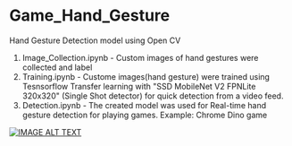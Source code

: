 # Game_Hand_Gesture

Hand Gesture Detection model using Open CV
1. Image_Collection.ipynb - Custom images of hand gestures were collected and label
2. Training.ipynb - Custome images(hand gesture) were trained using Tesnsorflow Transfer learning with "SSD MobileNet V2 FPNLite 320x320" (Single Shot detector) for quick detection from a video feed.
3. Detection.ipynb - The created model was used for Real-time hand gesture detection for playing games. Example: Chrome Dino game

[![IMAGE ALT TEXT](https://img.youtube.com/vi/yQKgBKgyHE4/hqdefault.jpg)](https://www.youtube.com/watch?v=yQKgBKgyHE4 "Game Hand Gesture Demo")

